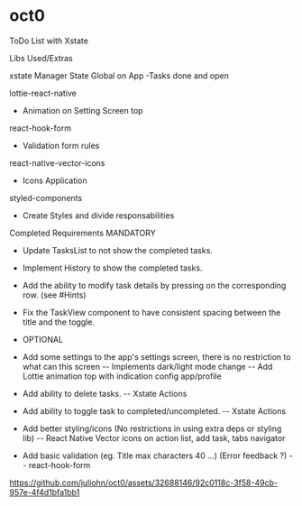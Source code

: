 # oct0
 ToDo List with Xstate

Libs Used/Extras

xstate Manager State Global on App 
  -Tasks done and open
  
lottie-react-native
 - Animation on Setting Screen top
    
react-hook-form
 - Validation form rules

react-native-vector-icons
  - Icons Application
  
styled-components
 - Create Styles and divide responsabilities

Completed Requirements
  MANDATORY
 - Update TasksList to not show the completed tasks.
 - Implement History to show the completed tasks.
 - Add the ability to modify task details by pressing on the corresponding row. (see #Hints)
 - Fix the TaskView component to have consistent spacing between the title and the toggle.

 - OPTIONAL
 - Add some settings to the app's settings screen, there is no restriction to what can this screen
   -- Implements dark/light mode change
   -- Add Lottie animation top with indication config app/profile
   
 - Add ability to delete tasks.
    -- Xstate Actions
   
 - Add ability to toggle task to completed/uncompleted.
   -- Xstate Actions
   
 - Add better styling/icons (No restrictions in using extra deps or styling lib)
    -- React Native Vector icons on action list, add task, tabs navigator
   
 - Add basic validation (eg. Title max characters 40 ...) (Error feedback ?) 
    -- react-hook-form
    

https://github.com/juliohn/oct0/assets/32688146/92c0118c-3f58-49cb-957e-4f4d1bfa1bb1

